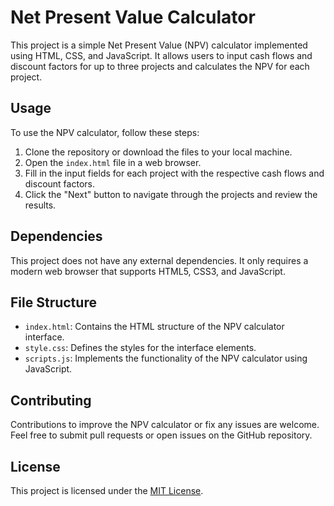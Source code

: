 # Net Present Value Calculator

This project is a simple Net Present Value (NPV) calculator implemented using HTML, CSS, and JavaScript. It allows users to input cash flows and discount factors for up to three projects and calculates the NPV for each project.

## Usage

To use the NPV calculator, follow these steps:

1. Clone the repository or download the files to your local machine.
2. Open the `index.html` file in a web browser.
3. Fill in the input fields for each project with the respective cash flows and discount factors.
4. Click the "Next" button to navigate through the projects and review the results.

## Dependencies

This project does not have any external dependencies. It only requires a modern web browser that supports HTML5, CSS3, and JavaScript.

## File Structure

- `index.html`: Contains the HTML structure of the NPV calculator interface.
- `style.css`: Defines the styles for the interface elements.
- `scripts.js`: Implements the functionality of the NPV calculator using JavaScript.

## Contributing

Contributions to improve the NPV calculator or fix any issues are welcome. Feel free to submit pull requests or open issues on the GitHub repository.

## License

This project is licensed under the [MIT License](https://github.com/furthestgoose/NPV-Calculator/blob/main/LICENSE).

